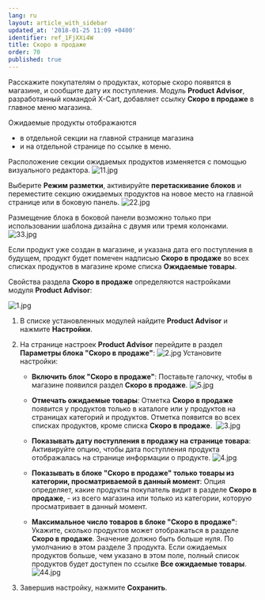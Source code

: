 ```yaml
---
lang: ru
layout: article_with_sidebar
updated_at: '2018-01-25 11:09 +0400'
identifier: ref_1FjXXi4W
title: Скоро в продаже
order: 70
published: true
---
```

Расскажите покупателям о продуктах, которые скоро появятся в магазине, и сообщите дату их поступления. Модуль **Product Advisor**, разработанный командой X-Cart, добавляет ссылку **Скоро в продаже** в главное меню магазина.

Ожидаемые продукты отображаются
- в отдельной секции на главной странице магазина
- и на отдельной странице по ссылке в меню.

Расположение секции ожидаемых продуктов изменяется с помощью визуального редактора. 
![11.jpg]({{site.baseurl}}/attachments/ref_1FjXXi4W/11.jpg)

Выберите **Режим разметки**, активируйте **перетаскивание блоков** и переместите секцию ожидаемых продуктов на новое место на главной странице или в боковую панель. 
![22.jpg]({{site.baseurl}}/attachments/ref_1FjXXi4W/22.jpg)

Размещение блока в боковой панели возможно только при использовании шаблона дизайна с двумя или тремя колонками.
![33.jpg]({{site.baseurl}}/attachments/ref_1FjXXi4W/33.jpg)

Если продукт уже создан в магазине, и указана дата его поступления в будущем, продукт будет помечен надписью **Скоро в продаже** во всех списках продуктов в магазине кроме списка **Ожидаемые товары**.

Свойства раздела **Скоро в продаже** определяются настройками модуля **Product Advisor**:

![1.jpg]({{site.baseurl}}/attachments/ref_1FjXXi4W/1.jpg)

1.  В списке установленных модулей найдите **Product Advisor** и нажмите **Настройки**.
2.  На странице настроек **Product Advisor** перейдите в раздел **Параметры блока "Скоро в продаже"**:
    ![2.jpg]({{site.baseurl}}/attachments/ref_1FjXXi4W/2.jpg)
    Установите настройки:
    *   **Включить блок "Скоро в продаже"**: Поставьте галочку, чтобы в магазине появился раздел **Скоро в продаже**.
        ![5.jpg]({{site.baseurl}}/attachments/ref_1FjXXi4W/5.jpg)
    *   **Отмечать ожидаемые товары**: Отметка **Скоро в продаже** появится у продуктов только в каталоге или у продуктов на страницах категорий и продуктов. Отметка появится во всех списках продуктов, кроме списка **Скоро в продаже**. 
        ![3.jpg]({{site.baseurl}}/attachments/ref_1FjXXi4W/3.jpg)

    *   **Показывать дату поступления в продажу на странице товара**: Активируйте опцию, чтобы дата поступления продукта отображалась на странице информации о продукте.
        ![4.jpg]({{site.baseurl}}/attachments/ref_1FjXXi4W/4.jpg)
    *   **Показывать в блоке "Скоро в продаже" только товары из категории, просматриваемой в данный момент**: Опция определяет, какие продукты покупатель видит в разделе **Скоро в продаже**, - из всего магазина или только из категории, которую просматривает в данный момент.
    
    *   **Максимальное число товаров в блоке "Скоро в продаже"**: Укажите, сколько продуктов может отображаться в разделе **Скоро в продаже**. Значение должно быть больше нуля. По умолчанию в этом разделе 3 продукта. Если ожидаемых продуктов больше, чем указано в этом поле,  полный список продуктов будет доступен по ссылке **Все ожидаемые товары**.
![44.jpg]({{site.baseurl}}/attachments/ref_1FjXXi4W/44.jpg)

3.  Завершив настройку, нажмите **Сохранить**.
